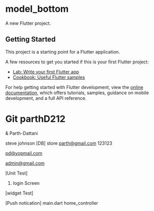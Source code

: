 # model_bottom

A new Flutter project.

## Getting Started

This project is a starting point for a Flutter application.

A few resources to get you started if this is your first Flutter project:

- [Lab: Write your first Flutter app](https://docs.flutter.dev/get-started/codelab)
- [Cookbook: Useful Flutter samples](https://docs.flutter.dev/cookbook)

For help getting started with Flutter development, view the
[online documentation](https://docs.flutter.dev/), which offers tutorials,
samples, guidance on mobile development, and a full API reference.

# Git parthD212
&
Parth-Dattani

steve johnson
[DB] store
parth@gmail.com 
123123

pd@yopmail.com

admin@gmail.com


[Unit Test]
1. login Screen

[widget Test]

[Push notication]
main.dart
home_controller
